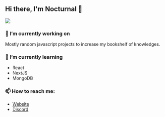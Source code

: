## Hi there, I'm Nocturnal 👋

![](https://komarev.com/ghpvc/?username=Nocturnxl)

### 🔭 I’m currently working on
Mostly random javascript projects to increase my bookshelf of knowledges.

### 🌱 I’m currently learning 
* React
* NextJS
* MongoDB

### 📫 How to reach me: 
* [Website](https://nocturnal.sh/)
* [Discord](https://discord.bio/p/nocturnal)
